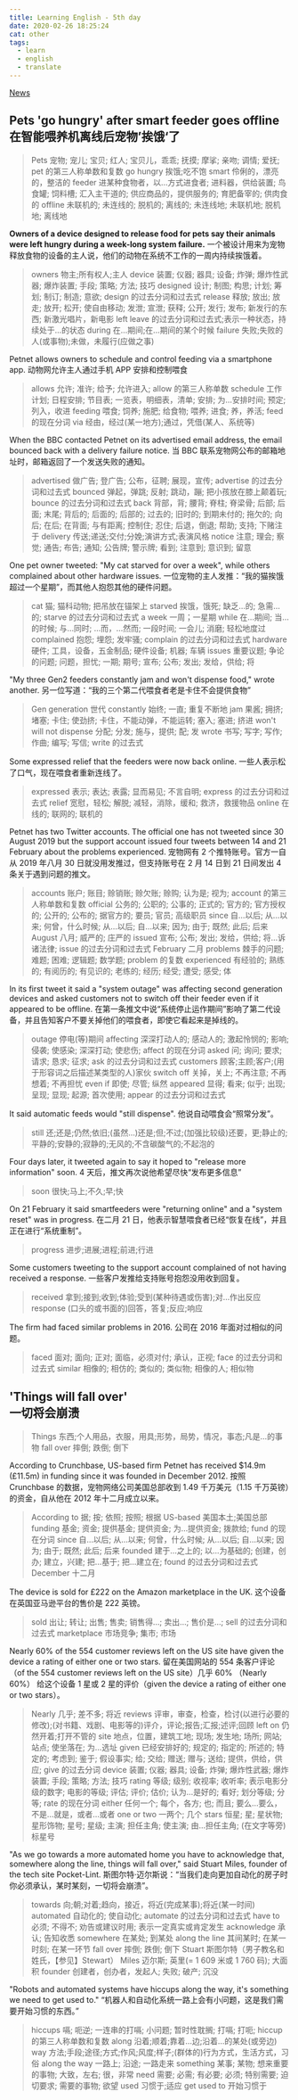```yaml
---
title: Learning English - 5th day
date: 2020-02-26 18:25:24
cat: other
tags:
  - learn
  - english
  - translate
---
```


[News](https://www.bbc.com/news/technology-51628795)

## Pets 'go hungry' after smart feeder goes offline<br>在智能喂养机离线后宠物’挨饿‘了

> Pets 宠物; 宠儿; 宝贝; 红人; 宝贝儿，乖乖; 抚摸; 摩挲; 亲吻; 调情; 爱抚; pet 的第三人称单数和复数
> go hungry 挨饿;吃不饱
> smart 伶俐的，漂亮的，整洁的
> feeder 进某种食物者，以…方式进食者; 进料器，供给装置; 鸟食罐; 饲料槽; 汇入主干道的; 供应商品的，提供服务的; 育肥备宰的; 供肉食的
> offline 未联机的; 未连线的; 脱机的; 离线的; 未连线地; 未联机地; 脱机地; 离线地

**Owners of a device designed to release food for pets say their animals were left hungry during a week-long system failure.**
一个被设计用来为宠物释放食物的设备的主人说，他们的动物在系统不工作的一周内持续挨饿着。

> owners 物主;所有权人;主人
> device 装置; 仪器; 器具; 设备; 炸弹; 爆炸性武器; 爆炸装置; 手段; 策略; 方法; 技巧
> designed 设计; 制图; 构思; 计划; 筹划; 制订; 制造; 意欲; design 的过去分词和过去式
> release 释放; 放出; 放走; 放开; 松开; 使自由移动; 发泄; 宣泄; 获释; 公开; 发行; 发布; 新发行的东西; 新激光唱片，新电影
> left leave 的过去分词和过去式;表示一种状态，持续处于...的状态
> during 在…期间;在…期间的某个时候
> failure 失败;失败的人(或事物);未做，未履行(应做之事)

Petnet allows owners to schedule and control feeding via a smartphone app.
动物网允许主人通过手机 APP 安排和控制喂食

> allows 允许; 准许; 给予; 允许进入; allow 的第三人称单数
> schedule 工作计划; 日程安排; 节目表; 一览表，明细表，清单; 安排; 为…安排时间; 预定; 列入，收进
> feeding 喂食; 饲养; 施肥; 给食物; 喂养; 进食; 养，养活; feed 的现在分词
> via 经由，经过(某一地方);通过，凭借(某人、系统等)

When the BBC contacted Petnet on its advertised email address, the email bounced back with a delivery failure notice.
当 BBC 联系宠物网公布的邮箱地址时，邮箱返回了一个发送失败的通知。

> advertised 做广告; 登广告; 公布，征聘; 展现，宣传; advertise 的过去分词和过去式
> bounced 弹起，弹跳; 反射; 跳动，蹦; 把小孩放在膝上颠着玩; bounce 的过去分词和过去式
> back 背部，背; 腰背; 脊柱; 脊梁骨; 后部; 后面; 末尾; 背后的; 后面的; 后部的; 过去的; 旧时的; 到期未付的; 拖欠的; 向后; 在后; 在背面; 与有距离; 控制住; 忍住; 后退，倒退; 帮助; 支持; 下赌注于
> delivery 传送;递送;交付;分娩;演讲方式;表演风格
> notice 注意; 理会; 察觉; 通告; 布告; 通知; 公告牌; 警示牌; 看到; 注意到; 意识到; 留意

One pet owner tweeted: "My cat starved for over a week", while others complained about other hardware issues.
一位宠物的主人发推：“我的猫挨饿超过一个星期”，而其他人抱怨其他的硬件问题。

> cat 猫; 猫科动物; 把吊放在锚架上
> starved 挨饿，饿死; 缺乏…的; 急需…的; starve 的过去分词和过去式
> a week 一周；一星期
> while 在…期间; 当…的时候; 与…同时; …而，…然而; 一段时间; 一会儿; 消磨; 轻松地度过
> complained 抱怨; 埋怨; 发牢骚; complain 的过去分词和过去式
> hardware 硬件; 工具，设备，五金制品; 硬件设备; 机器; 车辆
> issues 重要议题; 争论的问题; 问题，担忧; 一期; 期号; 宣布; 公布; 发出; 发给，供给; 将

"My three Gen2 feeders constantly jam and won't dispense food," wrote another.
另一位写道：“我的三个第二代喂食者老是卡住不会提供食物”

> Gen generation 世代
> constantly 始终; 一直; 重复不断地
> jam 果酱; 拥挤; 堵塞; 卡住; 使劲挤; 卡住，不能动弹，不能运转; 塞入; 塞进; 挤进
> won't will not
> dispense 分配; 分发; 施与，提供; 配; 发
> wrote 书写; 写字; 写作; 作曲; 编写; 写信; write 的过去式

Some expressed relief that the feeders were now back online.
一些人表示松了口气，现在喂食者重新连线了。

> expressed 表示; 表达; 表露; 显而易见; 不言自明; express 的过去分词和过去式
> relief 宽慰，轻松; 解脱; 减轻，消除，缓和; 救济，救援物品
> online 在线的; 联网的; 联机的

Petnet has two Twitter accounts. The official one has not tweeted since 30 August 2019 but the support account issued four tweets between 14 and 21 February about the problems experienced.
宠物网有 2 个推特账号。官方一自从 2019 年八月 30 日就没用发推过，但支持账号在 2 月 14 日到 21 日间发出 4 条关于遇到问题的推文。

> accounts 账户; 账目; 赊销账; 赊欠账; 赊购; 认为是; 视为; account 的第三人称单数和复数
> official 公务的; 公职的; 公事的; 正式的; 官方的; 官方授权的; 公开的; 公布的; 据官方的; 要员; 官员; 高级职员
> since 自…以后; 从…以来; 何曾，什么时候; 从…以后; 自…以来; 因为; 由于; 既然; 此后; 后来
> August 八月; 威严的; 庄严的
> issued 宣布; 公布; 发出; 发给，供给; 将…诉诸法律; issue 的过去分词和过去式
> February 二月
> problems 棘手的问题; 难题; 困难; 逻辑题; 数学题; problem 的复数
> experienced 有经验的; 熟练的; 有阅历的; 有见识的; 老练的; 经历; 经受; 遭受; 感受; 体

In its first tweet it said a "system outage" was affecting second generation devices and asked customers not to switch off their feeder even if it appeared to be offline.
在第一条推文中说“系统停止运作期间”影响了第二代设备，并且告知客户不要关掉他们的喂食者，即使它看起来是掉线的。

> outage 停电(等)期间
> affecting 深深打动人的; 感动人的; 激起怜悯的; 影响; 侵袭; 使感染; 深深打动; 使悲伤; affect 的现在分词
> asked 问; 询问; 要求; 请求; 恳求; 征求; ask 的过去分词和过去式
> customers 顾客;主顾;客户;(用于形容词之后描述某类型的人)家伙
> switch off 关掉，关上; 不再注意; 不再想着; 不再担忧
> even if 即使; 尽管; 纵然
> appeared 显得; 看来; 似乎; 出现; 呈现; 显现; 起源; 首次使用; appear 的过去分词和过去式

It said automatic feeds would "still dispense".
他说自动喂食会“照常分发”。

> still 还;还是;仍然;依旧;(虽然…)还是;但;不过;(加强比较级)还要，更;静止的;平静的;安静的;寂静的;无风的;不含碳酸气的;不起泡的

Four days later, it tweeted again to say it hoped to "release more information" soon.
4 天后，推文再次说他希望尽快“发布更多信息”

> soon 很快;马上;不久;早;快

On 21 February it said smartfeeders were "returning online" and a "system reset" was in progress.
在二月 21 日，他表示智慧喂食者已经“恢复在线”，并且正在进行“系统重制”。

> progress 进步;进展;进程;前进;行进

Some customers tweeting to the support account complained of not having received a response.
一些客户发推给支持账号抱怨没用收到回复。

> received 拿到;接到;收到;体验;受到(某种待遇或伤害);对…作出反应
> response (口头的或书面的)回答，答复;反应;响应

The firm had faced similar problems in 2016.
公司在 2016 年面对过相似的问题。

> faced 面对; 面向; 正对; 面临，必须对付; 承认，正视; face 的过去分词和过去式
> similar 相像的; 相仿的; 类似的; 类似物; 相像的人; 相似物

## 'Things will fall over'<br>一切将会崩溃

> Things 东西;个人用品，衣服，用具;形势，局势，情况，事态;凡是…的事物
> fall over 摔倒; 跌倒; 倒下

According to Crunchbase, US-based firm Petnet has received \$14.9m \(£11.5m\) in funding since it was founded in December 2012.
按照 Crunchbase 的数据，宠物网络公司美国总部收到 1.49 千万美元（1.15 千万英镑）的资金，自从他在 2012 年十二月成立以来。

> According to 据; 按; 依照; 按照; 根据
> US-based 美国本土;美国总部
> funding 基金; 资金; 提供基金; 提供资金; 为…提供资金; 拨款给; fund 的现在分词
> since 自…以后; 从…以来; 何曾，什么时候; 从…以后; 自…以来; 因为; 由于; 既然; 此后; 后来
> founded 建于…之上的; 以…为基础的; 创建，创办; 建立，兴建; 把…基于; 把…建立在; found 的过去分词和过去式
> December 十二月

The device is sold for £222 on the Amazon marketplace in the UK.
这个设备在英国亚马逊平台的售价是 222 英镑。

> sold 出让; 转让; 出售; 售卖; 销售得…; 卖出…; 售价是…; sell 的过去分词和过去式
> marketplace 市场竞争; 集市; 市场

Nearly 60% of the 554 customer reviews left on the US site have given the device a rating of either one or two stars.
留在美国网站的 554 条客户评论（of the 554 customer reviews left on the US site）几乎 60% （Nearly 60%） 给这个设备 1 星或 2 星的评价（given the device a rating of either one or two stars）。

> Nearly 几乎; 差不多; 将近
> reviews 评审，审查，检查，检讨(以进行必要的修改);(对书籍、戏剧、电影等的)评介，评论;报告;汇报;述评;回顾
> left on 仍然开着;打开不管的
> site 地点，位置，建筑工地; 现场; 发生地; 场所; 网站; 站点; 使坐落在; 为…选址
> given 已经安排好的; 规定的; 指定的; 所述的; 特定的; 考虑到; 鉴于; 假设事实; 给; 交给; 赠送; 赠与; 送给; 提供，供给，供应; give 的过去分词
> device 装置; 仪器; 器具; 设备; 炸弹; 爆炸性武器; 爆炸装置; 手段; 策略; 方法; 技巧
> rating 等级; 级别; 收视率; 收听率; 表示电影分级的数字; 电影的等级; 评估; 评价; 估价; 认为…是好的; 看好; 划分等级; 分等; rate 的现在分词
> either 任何一个; 每个，各方; 也; 而且; 要么…要么，不是…就是，或者…或者
> one or two 一两个; 几个
> stars 恒星; 星; 星状物; 星形饰物; 星号; 星级; 主演; 担任主角; 使主演; 由…担任主角; (在文字等旁)标星号

"As we go towards a more automated home you have to acknowledge that, somewhere along the line, things will fall over," said Stuart Miles, founder of the tech site Pocket-Lint.
斯图尔特·迈尔斯说：“当我们走向更加自动化的房子时你必须承认，某时某刻，一切将会崩溃”。

> towards 向;朝;对着;趋向，接近，将近(完成某事);将近(某一时间)
> automated 自动化的; 使自动化; automate 的过去分词和过去式
> have to 必须; 不得不; 劝告或建议时用; 表示一定真实或肯定发生
> acknowledge 承认; 告知收悉
> somewhere 在某处; 到某处
> along the line 其间某时; 在某一时刻; 在某一环节
> fall over 摔倒; 跌倒; 倒下
> Stuart 斯图尔特（男子教名和姓氏，【参见】Stewart）
> Miles 迈尔斯; 英里(= 1 609 米或 1 760 码); 大面积
> founder 创建者，创办者，发起人; 失败; 破产; 沉没

"Robots and automated systems have hiccups along the way, it's something we need to get used to."
“机器人和自动化系统一路上会有小问题，这是我们需要开始习惯的东西。”

> hiccups 嗝; 呃逆; 一连串的打嗝; 小问题; 暂时性耽搁; 打嗝; 打呃; hiccup 的第三人称单数和复数
> along 沿着;顺着;靠着…边;沿着…的某处(或旁边)
> way 方法;手段;途径;方式;作风;风度;样子;(群体的)行为方式，生活方式，习俗
> along the way 一路上; 沿途; 一路走来
> something 某事; 某物; 想来重要的事物; 大致，左右; 很，非常
> need 需要; 必需; 有必要; 必须; 特别需要; 迫切要求; 需要的事物; 欲望
> used 习惯于;适应
> get used to 开始习惯于
